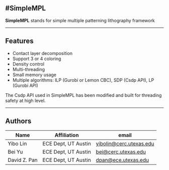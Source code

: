 #SimpleMPL
---------

**SimpleMPL** stands for simple multiple patterning lithography framework

---------
## Features
 * Contact layer decomposition 
 * Support 3 or 4 coloring 
 * Density control
 * Multi-threading
 * Small memory usage
 * Multiple algorithms: 
     ILP (Gurobi or Lemon CBC), 
     SDP (Csdp API), 
     LP  (Gurobi API)

The Csdp API used in SimpleMPL has been modified and built for threading safety at high level. 

---------
## Authors

|  Name              | Affiliation                |  email                            |
| ------------------ | -------------------------- | --------------------------------- |
| Yibo Lin           | ECE Dept, UT Austin        | yibolin@cerc.utexas.edu           |
| Bei Yu             | ECE Dept, UT Austin        | bei@cerc.utexas.edu               |
| David Z. Pan       | ECE Dept, UT Austin        | dpan@ece.utexas.edu               |
